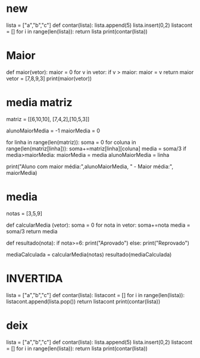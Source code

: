 # new
lista = ["a","b","c"]
def contar(lista):
    lista.append(5)
    lista.insert(0,2)
    listacont = []
    for i in range(len(lista)):
        return lista
print(contar(lista))

# Maior
def maior(vetor):
    maior = 0
     for v in vetor:
        if v > maior:
            maior = v
    return maior
vetor = [7,8,9,3]
print(maior(vetor))

# media matriz

matriz = [[6,10,10], [7,4,2],[10,5,3]]

alunoMaiorMedia = -1
maiorMedia = 0

for linha in range(len(matriz)):
    soma = 0
    for coluna in range(len(matriz[linha])):
        soma+=matriz[linha][coluna]
    media = soma/3
    if media>maiorMedia:
        maiorMedia = media
        alunoMaiorMedia = linha
        
print("Aluno com maior média:",alunoMaiorMedia, " - Maior média:", maiorMedia)

# media 

notas  =  [3,5,9]

def  calcularMedia (vetor):
    soma = 0
    for nota in vetor:
        soma+=nota
    media = soma/3
    return media

def resultado(nota):
    if nota>=6:
        print("Aprovado")
    else:
        print("Reprovado")    
        
mediaCalculada = calcularMedia(notas)
resultado(mediaCalculada)




# INVERTIDA
lista = ["a","b","c"]
def contar(lista):
    listacont = []
    for i in range(len(lista)):
        listacont.append(lista.pop())
    return listacont
print(contar(lista))

# deix
lista = ["a","b","c"]
def contar(lista):
    lista.append(5)
    lista.insert(0,2)
    listacont = []
    for i in range(len(lista)):
        return lista
print(contar(lista))



